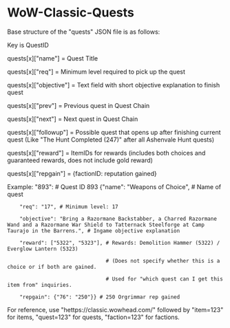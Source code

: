 # WoW-Classic-Quests

Base structure of the "quests" JSON file is as follows:

Key is QuestID

quests[x]["name"] = Quest Title

quests[x]["req"] = Minimum level required to pick up the quest

quests[x]["objective"] = Text field with short objective explanation to finish quest

quests[x]["prev"] = Previous quest in Quest Chain

quests[x]["next"] = Next quest in Quest Chain

quests[x]["followup"] = Possible quest that opens up after finishing current quest (Like "The Hunt Completed (247)" after all Ashenvale Hunt quests)

quests[x]["reward"] = ItemIDs for rewards (includes both choices and guaranteed rewards, does not include gold reward)

quests[x]["repgain"] = {factionID: reputation gained}

Example:
    "893": # Quest ID 893
        {"name": "Weapons of Choice", # Name of quest

        "req": "17", # Minimum level: 17

        "objective": "Bring a Razormane Backstabber, a Charred Razormane Wand and a Razormane War Shield to Tatternack Steelforge at Camp Taurajo in the Barrens.", # Ingame objective explanation

        "reward": ["5322", "5323"], # Rewards: Demolition Hammer (5322) / Everglow Lantern (5323)

                                    # (Does not specify whether this is a choice or if both are gained.

                                    # Used for "which quest can I get this item from" inquiries.

        "repgain": {"76": "250"}} # 250 Orgrimmar rep gained

For reference, use "hettps://classic.wowhead.com/" followed by "item=123" for items, "quest=123" for quests, "faction=123" for factions.
